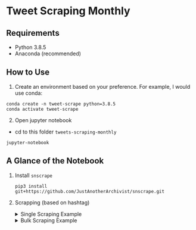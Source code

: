 # Tweet Scraping Monthly
## Requirements
-  Python 3.8.5
-  Anaconda (recommended)

## How to Use
1. Create an environment based on your preference. For example, I would use conda:
```
conda create -n tweet-scrape python=3.8.5
conda activate tweet-scrape
```

2. Open jupyter notebook
- cd to this folder `tweets-scraping-monthly`
```
jupyter-notebook
```

## A Glance of the Notebook
1. Install `snscrape`
    ```
    pip3 install git+https://github.com/JustAnotherArchivist/snscrape.git
    ```
2. Scrapping (based on hashtag)
    <details close>
    <summary>Single Scraping Example</summary>
    For example, the command below scrape tweets with hashtags "yoga" or "exercise" between the date "2021-03-01" and "2021-05-20" capped at maximum 2000 tweets.

    ```
    os.system(f'snscrape --jsonl --progress --max-results 2000 --since 2020-03-01 {arg} "yoga exercise until:2021-05-20" > text-query-tweets.json')
    ```
    Convert JSON file to CSV
    ```
    tweets_df = pd.read_json('text-query-tweets.json', lines=True)
    tweets_df.to_csv('tweet_data_single.csv')
    ```
    You can check your progress in terminal when running the command above.
    ![image](https://user-images.githubusercontent.com/79887667/139456014-cb66b6a2-2a59-4ce3-9dae-0b3b084c8296.png)

    </details>
    <details close>
    <summary>Bulk Scraping Example</summary>
    For example, we provide these hashtags, "valentines", "christmas", "halloween". The command below scrape tweets with the hashtags provided between the date "2021-08-01" and "2021-11-01" capped at maximum 100 tweets each month for each hashtag.

    ```
    hashtag = ["valentines", "christmas", "halloween"] 
    date_interval = ["2021-08-01", "2021-09-01", "2021-10-01", "2021-11-01"]
    ```
    Checkout the notebook we provided to find the code for bulk scraping, in short, the design is a single scraping wrapped in two for loops, one for hashtag, one for date.
    </details>

